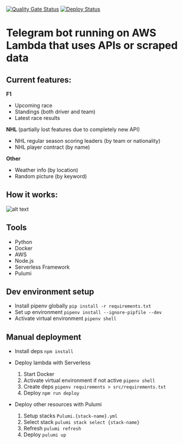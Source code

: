[![Quality Gate Status](https://sonarcloud.io/api/project_badges/measure?project=Tsingis_telegram-bot&metric=alert_status)](https://sonarcloud.io/summary/new_code?id=Tsingis_telegram-bot) [![Deploy Status](https://github.com/tsingis/telegram-bot/actions/workflows/lambda.yml/badge.svg)](https://github.com/tsingis/telegram-bot/actions/workflows/lambda.yml)

# Telegram bot running on AWS Lambda that uses APIs or scraped data

## Current features:

**F1**

- Upcoming race
- Standings (both driver and team)
- Latest race results

**NHL** (partially lost features due to completely new API)

- NHL regular season scoring leaders (by team or nationality)
- NHL player contract (by name)

**Other**

- Weather info (by location)
- Random picture (by keyword)

## How it works:

![alt text](https://i.imgur.com/KSxMkXk.png)

## Tools

- Python
- Docker
- AWS
- Node.js
- Serverless Framework
- Pulumi

## Dev environment setup

- Install pipenv globally `pip install -r requirements.txt`
- Set up environment `pipenv install --ignore-pipfile --dev`
- Activate virtual environment `pipenv shell`

## Manual deployment

- Install deps `npm install`

- Deploy lambda with Serverless
  1. Start Docker
  2. Activate virtual environment if not active `pipenv shell`
  3. Create deps `pipenv requirements > src/requirements.txt`
  4. Deploy `npm run deploy`

- Deploy other resources with Pulumi
  1. Setup stacks `Pulumi.{stack-name}.yml`
  2. Select stack `pulumi stack select {stack-name}`
  3. Refresh `pulumi refresh`
  4. Deploy `pulumi up`
